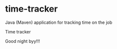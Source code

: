 # time-tracker
Java (Maven) application for tracking time on the job

Time tracker

Good night byy!!!
